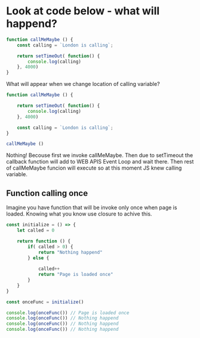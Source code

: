 
# Look at code below - what will happend? 

```js
function callMeMaybe () {
    const calling = `London is calling`; 

    return setTimeOut( function() {
        console.log(calling)
    }, 4000)
}

```

What will appear when we change location of calling variable? 

```js
function callMeMaybe () {

    return setTimeOut( function() {
        console.log(calling)
    }, 4000)

    const calling = `London is calling`; 
}

callMeMaybe ()

```

Nothing! Becouse first we invoke callMeMaybe. Then due to setTimeout the callback function will add to WEB APIS Event Loop and wait there. Then rest of callMeMaybe funcion will execute so at this moment JS knew calling variable. 

## Function calling once

Imagine you have function that will be invoke only once when page is loaded. Knowing what you know use closure to achive this. 

```js
const initialize = () => {
    let called = 0

    return function () {
        if( called > 0) {
            return "Nothing happend"
        } else {
            
            called++
            return "Page is loaded once"
        }
    }
}

const onceFunc = initialize()

console.log(onceFunc()) // Page is loaded once
console.log(onceFunc()) // Nothing happend
console.log(onceFunc()) // Nothing happend
console.log(onceFunc()) // Nothing happend

```